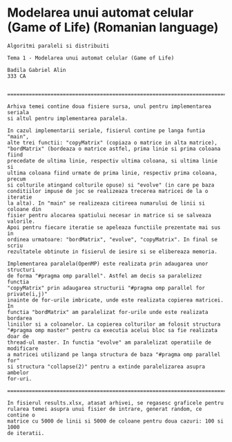 # Modelarea unui automat celular (Game of Life) (Romanian language)



	Algoritmi paraleli si distribuiti
	
	Tema 1 - Modelarea unui automat celular (Game of Life)
	
	Badila Gabriel Alin
	333 CA
	
	
	============================================================================
	
	Arhiva temei contine doua fisiere sursa, unul pentru implementarea seriala 
	si altul pentru implementarea paralela.

	In cazul implementarii seriale, fisierul contine pe langa funtia "main", 
	alte trei functii: "copyMatrix" (copiaza o matrice in alta matrice), 
	"bordMatrix" (bordeaza o matrice astfel, prima linie si prima coloana fiind 
	precedate de ultima linie, respectiv ultima coloana, si ultima linie si 
	ultima coloana fiind urmate de prima linie, respectiv prima coloana, precum 
	si colturile atingand colturile opuse) si "evolve" (in care pe baza 
	conditiilor impuse de joc se realizeaza trecerea matricei de la o iteratie 
	la alta). In "main" se realizeaza citireea numarului de linii si coloane din 
	fisier pentru alocarea spatiului necesar in matrice si se salveaza valorile. 
	Apoi pentru fiecare iteratie se apeleaza functiile prezentate mai sus in 
	ordinea urmatoare: "bordMatrix", "evolve", "copyMatrix". In final se scriu 
	rezultatele obtinute in fisierul de iesire si se elibereaza memoria.

	Implementarea paralela(OpenMP) este realizata prin adaugarea unor structuri 
	de forma "#pragma omp parallel". Astfel am decis sa paralelizez functia 
	"copyMatrix" prin adaugarea structurii "#pragma omp parallel for private(i,j)"
	inainte de for-urile imbricate, unde este realizata copierea matricei. In 
	functia "bordMatrix" am paralelizat for-urile unde este realizata bordarea 
	liniilor si a coloanelor. La copierea colturilor am folosit structura 
	"#pragma omp master" pentru ca executia acelui bloc sa fie realizata doar de 
	thread-ul master. In functia "evolve" am paralelizat operatiile de modificare 
	a matricei utilizand pe langa structura de baza "#pragma omp parallel for" 
	si structura "collapse(2)" pentru a extinde paralelizarea asupra ambelor 
	for-uri.
	
	============================================================================
	
	In fisierul results.xlsx, atasat arhivei, se regasesc graficele pentru 
	rularea temei asupra unui fisier de intrare, generat random, ce contine o 
	matrice cu 5000 de linii si 5000 de coloane pentru doua cazuri: 100 si 1000 
	de iteratii.